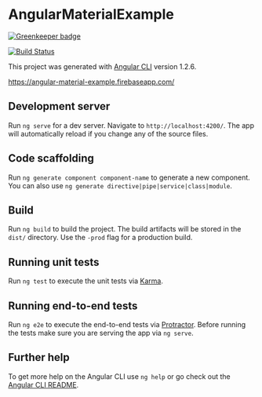 # AngularMaterialExample

[![Greenkeeper badge](https://badges.greenkeeper.io/loiane/angular-material-example.svg)](https://greenkeeper.io/)

[![Build Status](https://travis-ci.org/loiane/angular-material-example.svg?branch=master)](https://travis-ci.org/loiane/angular-material-example)

This project was generated with [Angular CLI](https://github.com/angular/angular-cli) version 1.2.6.

https://angular-material-example.firebaseapp.com/

## Development server

Run `ng serve` for a dev server. Navigate to `http://localhost:4200/`. The app will automatically reload if you change any of the source files.

## Code scaffolding

Run `ng generate component component-name` to generate a new component. You can also use `ng generate directive|pipe|service|class|module`.

## Build

Run `ng build` to build the project. The build artifacts will be stored in the `dist/` directory. Use the `-prod` flag for a production build.

## Running unit tests

Run `ng test` to execute the unit tests via [Karma](https://karma-runner.github.io).

## Running end-to-end tests

Run `ng e2e` to execute the end-to-end tests via [Protractor](http://www.protractortest.org/).
Before running the tests make sure you are serving the app via `ng serve`.

## Further help

To get more help on the Angular CLI use `ng help` or go check out the [Angular CLI README](https://github.com/angular/angular-cli/blob/master/README.md).
